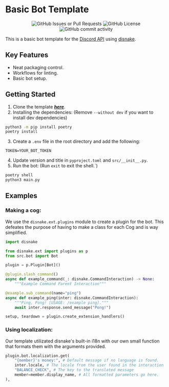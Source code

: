 # Basic Bot Template

<div style="text-align: center;">

![GitHub Issues or Pull Requests](https://img.shields.io/github/issues/OseSem/bot-template)
![GitHub License](https://img.shields.io/github/license/OseSem/bot-template)
![GitHub commit activity](https://img.shields.io/github/commit-activity/w/OseSem/bot-template)

</div>

This is a basic bot template for the [Discord API](https://discord.com/developers/docs/intro) using [disnake](https://docs.disnake.dev).


## Key Features
- Neat packaging control.
- Workflows for linting.
- Basic bot setup.

## Getting Started
1. Clone the template ***[here](https://github.com/new?template_name=bot-template&template_owner=OseSem)***.
2. Installing the dependencies: (Remove `--without dev` if you want to install dev dependencies)
```bash
python3 -m pip install poetry
poetry install
```
3. Create a `.env` file in the root directory and add the following:
```env
TOKEN=YOUR_BOT_TOKEN
```
4. Update version and title in `pyproject.toml` and `src/__init__.py`.
5. Run the bot: (Run `exit` to exit the shell.`)
```bash
poetry shell
python3 main.py
```

## Examples
### Making a cog:
We use the `disnake.ext.plugins` module to create a plugin for the bot. This defeates the purpose of having to make a class for each Cog and is way simplified.
```python
import disnake

from disnake.ext import plugins as p
from src.bot import Bot

plugin = p.Plugin[Bot]()

@plugin.slash_command()
async def example_command(_: disnake.CommandInteraction) -> None:
    """Example Command Parent Interaction"""

@example.sub_command(name="ping")
async def example_ping(inter: disnake.CommandInteraction):
    """Ping, Pong! [USAGE: /example ping]."""
    await inter.response.send_message("Pong!")

setup, teardown = plugin.create_extension_handlers()

```

### Using localization: 
Our template utilizated disnake's built-in i18n with our own small function that formats them with the arguments provided.
```python
plugin.bot.localization.get(
    "{member}'s money:", # Default message if no language is found.
    inter.locale, # The locale from the user found in the interaction
    "BALANCE_CHECK", # The key to the translated message
    member=member.display_name, # All formatted parameters go here.
),
```